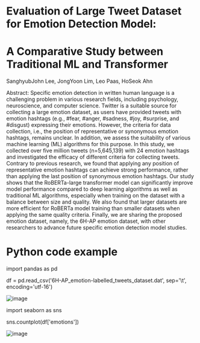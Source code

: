# Evaluation of Large Tweet Dataset for Emotion Detection Model: 
# A Comparative Study between Traditional ML and Transformer 
  

SanghyubJohn Lee, JongYoon Lim, Leo Paas, HoSeok Ahn

Abstract:
Specific emotion detection in written human language is a challenging problem in various research fields, including psychology, neuroscience, and computer science. Twitter is a suitable source for collecting a large emotion dataset, as users have provided tweets with emotion hashtags (e.g., #fear, #anger, #sadness, #joy, #surprise, and #disgust) expressing their emotions. However, the criteria for data collection, i.e., the position of representative or synonymous emotion hashtags, remains unclear. In addition, we assess the suitability of various machine learning (ML) algorithms for this purpose. In this study, we collected over five million tweets (n=5,645,139) with 24 emotion hashtags and investigated the efficacy of different criteria for collecting tweets. Contrary to previous research, we found that applying any position of representative emotion hashtags can achieve strong performance, rather than applying the last position of synonymous emotion hashtags. Our study shows that the RoBERTa-large transformer model can significantly improve model performance compared to deep learning algorithms as well as traditional ML algorithms, especially when training on the dataset with a balance between size and quality. We also found that larger datasets are more efficient for RoBERTa model training than smaller datasets when applying the same quality criteria. Finally, we are sharing the proposed emotion dataset, namely, the 6H-AP emotion dataset, with other researchers to advance future specific emotion detection model studies.


# Python code example
import pandas as pd

df = pd.read_csv('6H-AP_emotion-labelled_tweets_dataset.dat', sep='\t', encoding='utf-16')

![image](https://user-images.githubusercontent.com/85970005/129505240-13081633-8342-41bb-b86b-e109673090fc.png)

import seaborn as sns

sns.countplot(df['emotions'])

![image](https://user-images.githubusercontent.com/85970005/129505364-f358bc39-137d-4c6d-9094-39ffc908d5f1.png)






